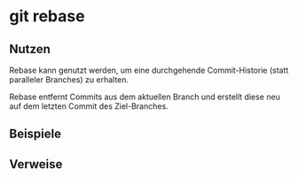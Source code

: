 # git rebase

## Nutzen

Rebase kann genutzt werden, um eine durchgehende Commit-Historie
(statt paralleler Branches) zu erhalten.

Rebase entfernt Commits aus dem aktuellen Branch und erstellt diese neu
auf dem letzten Commit des Ziel-Branches.

## Beispiele

## Verweise